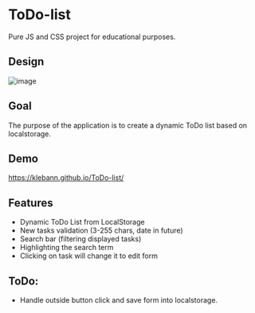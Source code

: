 # ToDo-list
Pure JS and CSS project for educational purposes.

## Design
![image](https://user-images.githubusercontent.com/22200025/197415056-756cfc7f-647f-4926-825f-1bcd165e651d.png)


## Goal
The purpose of the application is to create a dynamic ToDo list based on localstorage.

## Demo
https://klebann.github.io/ToDo-list/

## Features
* Dynamic ToDo List from LocalStorage
* New tasks validation (3-255 chars, date in future)
* Search bar (filtering displayed tasks)
* Highlighting the search term
* Clicking on task will change it to edit form

## ToDo:
* Handle outside button click and save form into localstorage.
